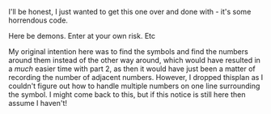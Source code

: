 I'll be honest, I just wanted to get this one over and done with - it's some horrendous code.

Here be demons.
Enter at your own risk.
Etc

My original intention here was to find the symbols and find the numbers around them instead of the other way around, which would
have resulted in a _much_ easier time with part 2, as then it would have just been a matter of recording the number of adjacent numbers.
However, I dropped thisplan as I couldn't figure out how to handle multiple numbers on one line surrounding the symbol.
I might come back to this, but if this notice is still here then assume I haven't!